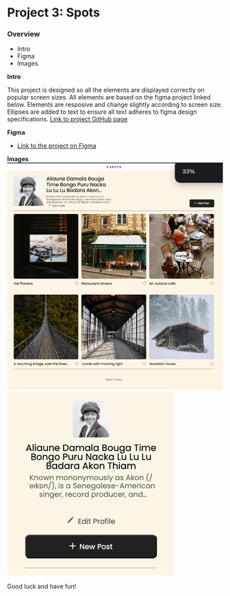 # Project 3: Spots

### Overview

- Intro
- Figma
- Images

**Intro**

This project is designed so all the elements are displayed correctly on popular screen sizes. All elements are based on the figma project linked below. Elements are resposive and change slightly according to screen size. Ellipses are added to text to ensure all text adheres to figma design specifications. [Link to project GitHub page](https://jess-long.github.io/se_project_spots/)

**Figma**

- [Link to the project on Figma](https://www.figma.com/file/BBNm2bC3lj8QQMHlnqRsga/Sprint-3-Project-%E2%80%94-Spots?type=design&node-id=2%3A60&mode=design&t=afgNFybdorZO6cQo-1)

**Images**  
![webpage preview](./images/page-view.png)
![webpage mobile preview](./images/mobile-profile-view.png)

Good luck and have fun!
